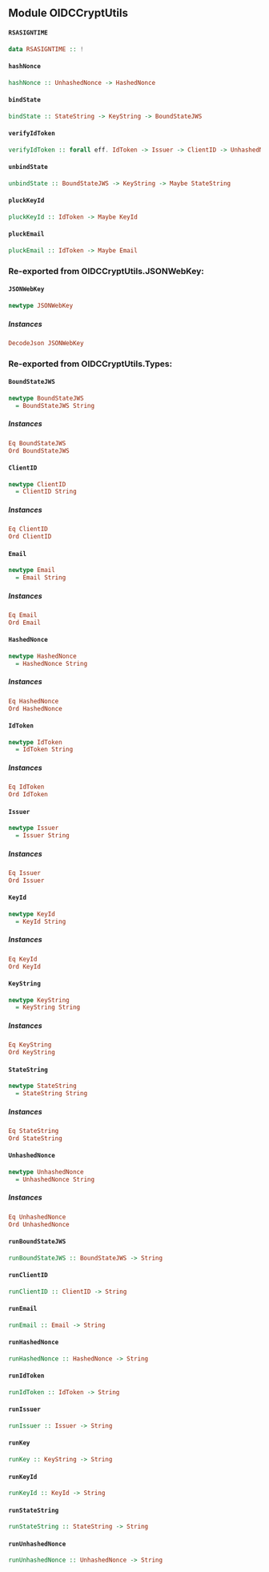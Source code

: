 ## Module OIDCCryptUtils

#### `RSASIGNTIME`

``` purescript
data RSASIGNTIME :: !
```

#### `hashNonce`

``` purescript
hashNonce :: UnhashedNonce -> HashedNonce
```

#### `bindState`

``` purescript
bindState :: StateString -> KeyString -> BoundStateJWS
```

#### `verifyIdToken`

``` purescript
verifyIdToken :: forall eff. IdToken -> Issuer -> ClientID -> UnhashedNonce -> JSONWebKey -> Eff (rsaSignTime :: RSASIGNTIME | eff) Boolean
```

#### `unbindState`

``` purescript
unbindState :: BoundStateJWS -> KeyString -> Maybe StateString
```

#### `pluckKeyId`

``` purescript
pluckKeyId :: IdToken -> Maybe KeyId
```

#### `pluckEmail`

``` purescript
pluckEmail :: IdToken -> Maybe Email
```


### Re-exported from OIDCCryptUtils.JSONWebKey:

#### `JSONWebKey`

``` purescript
newtype JSONWebKey
```

##### Instances
``` purescript
DecodeJson JSONWebKey
```

### Re-exported from OIDCCryptUtils.Types:

#### `BoundStateJWS`

``` purescript
newtype BoundStateJWS
  = BoundStateJWS String
```

##### Instances
``` purescript
Eq BoundStateJWS
Ord BoundStateJWS
```

#### `ClientID`

``` purescript
newtype ClientID
  = ClientID String
```

##### Instances
``` purescript
Eq ClientID
Ord ClientID
```

#### `Email`

``` purescript
newtype Email
  = Email String
```

##### Instances
``` purescript
Eq Email
Ord Email
```

#### `HashedNonce`

``` purescript
newtype HashedNonce
  = HashedNonce String
```

##### Instances
``` purescript
Eq HashedNonce
Ord HashedNonce
```

#### `IdToken`

``` purescript
newtype IdToken
  = IdToken String
```

##### Instances
``` purescript
Eq IdToken
Ord IdToken
```

#### `Issuer`

``` purescript
newtype Issuer
  = Issuer String
```

##### Instances
``` purescript
Eq Issuer
Ord Issuer
```

#### `KeyId`

``` purescript
newtype KeyId
  = KeyId String
```

##### Instances
``` purescript
Eq KeyId
Ord KeyId
```

#### `KeyString`

``` purescript
newtype KeyString
  = KeyString String
```

##### Instances
``` purescript
Eq KeyString
Ord KeyString
```

#### `StateString`

``` purescript
newtype StateString
  = StateString String
```

##### Instances
``` purescript
Eq StateString
Ord StateString
```

#### `UnhashedNonce`

``` purescript
newtype UnhashedNonce
  = UnhashedNonce String
```

##### Instances
``` purescript
Eq UnhashedNonce
Ord UnhashedNonce
```

#### `runBoundStateJWS`

``` purescript
runBoundStateJWS :: BoundStateJWS -> String
```

#### `runClientID`

``` purescript
runClientID :: ClientID -> String
```

#### `runEmail`

``` purescript
runEmail :: Email -> String
```

#### `runHashedNonce`

``` purescript
runHashedNonce :: HashedNonce -> String
```

#### `runIdToken`

``` purescript
runIdToken :: IdToken -> String
```

#### `runIssuer`

``` purescript
runIssuer :: Issuer -> String
```

#### `runKey`

``` purescript
runKey :: KeyString -> String
```

#### `runKeyId`

``` purescript
runKeyId :: KeyId -> String
```

#### `runStateString`

``` purescript
runStateString :: StateString -> String
```

#### `runUnhashedNonce`

``` purescript
runUnhashedNonce :: UnhashedNonce -> String
```

